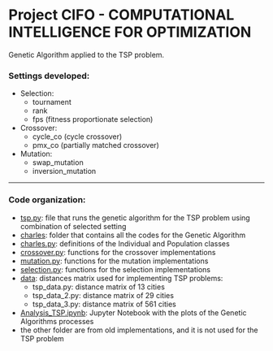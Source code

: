 # Project CIFO - COMPUTATIONAL INTELLIGENCE FOR OPTIMIZATION

Genetic Algorithm applied to the TSP problem.<br>
### Settings developed:
- Selection:
  - tournament
  - rank
  - fps (fitness proportionate selection)
- Crossover:
  - cycle_co (cycle crossover)
  - pmx_co (partially matched crossover)
- Mutation:
  - swap_mutation
  - inversion_mutation

___

### Code organization:
- [tsp.py](https://github.com/anabeatrizfig/Comp_Intelligence_Optimization/blob/main/tsp.py): file that runs the genetic algorithm for the TSP problem using combination of selected setting
- [charles](https://github.com/anabeatrizfig/Comp_Intelligence_Optimization/tree/main/charles): folder that contains all the codes for the Genetic Algorithm 
- [charles.py](https://github.com/anabeatrizfig/Comp_Intelligence_Optimization/blob/main/charles/charles.py): definitions of the Individual and Population classes
- [crossover.py](https://github.com/anabeatrizfig/Comp_Intelligence_Optimization/blob/main/charles/crossover.py): functions for the crossover implementations
- [mutation.py](https://github.com/anabeatrizfig/Comp_Intelligence_Optimization/blob/main/charles/mutation.py): functions for the mutation implementations
- [selection.py](https://github.com/anabeatrizfig/Comp_Intelligence_Optimization/blob/main/charles/selection.py): functions for the selection implementations
- [data](https://github.com/anabeatrizfig/Comp_Intelligence_Optimization/tree/main/data): distances matrix used for implementing TSP problems:
  - tsp_data.py: distance matrix of 13 cities
  - tsp_data_2.py: distance matrix of 29 cities
  - tsp_data_3.py: distance matrix of 561 cities
- [Analysis_TSP.ipynb](https://github.com/anabeatrizfig/Comp_Intelligence_Optimization/blob/main/Analysis_TSP.ipynb): Jupyter Notebook with the plots of the Genetic Algorithms processes
- the other folder are from old implementations, and it is not used for the TSP problem
